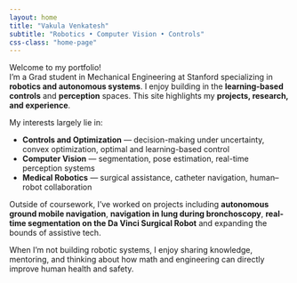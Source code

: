 ```yaml
---
layout: home
title: "Vakula Venkatesh"
subtitle: "Robotics • Computer Vision • Controls"
css-class: "home-page"
---
```


Welcome to my portfolio!  
I’m a Grad student in Mechanical Engineering at Stanford specializing in **robotics and autonomous systems**. I enjoy building in the **learning-based controls** and **perception** spaces.
This site highlights my **projects, research, and experience**. 

My interests largely lie in:

- **Controls and Optimization** — decision-making under uncertainty, convex optimization, optimal and learning-based control  
- **Computer Vision** — segmentation, pose estimation, real-time perception systems  
- **Medical Robotics** — surgical assistance, catheter navigation, human–robot collaboration  

Outside of coursework, I’ve worked on projects including **autonomous ground mobile navigation**, **navigation in lung during bronchoscopy**, **real-time segmentation on the Da Vinci Surgical Robot** and expanding the bounds of assistive tech.  

When I’m not building robotic systems, I enjoy sharing knowledge, mentoring, and thinking about how math and engineering can directly improve human health and safety.  
